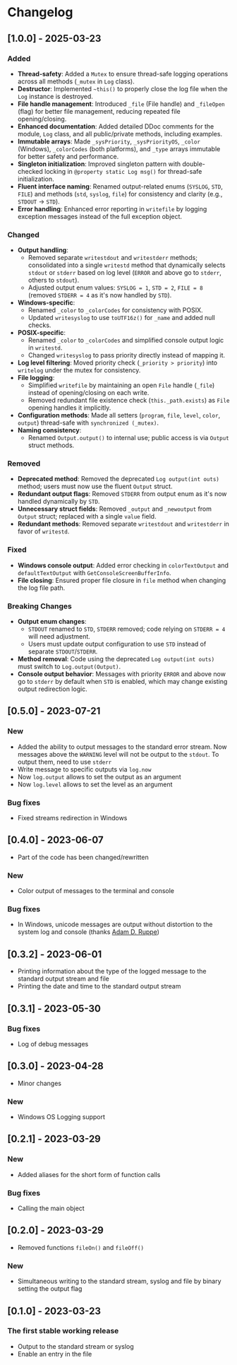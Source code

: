 # Changelog

## [1.0.0] - 2025-03-23

### Added
- **Thread-safety**: Added a `Mutex` to ensure thread-safe logging operations across all methods (`_mutex` in `Log` class).
- **Destructor**: Implemented `~this()` to properly close the log file when the `Log` instance is destroyed.
- **File handle management**: Introduced `_file` (File handle) and `_fileOpen` (flag) for better file management, reducing repeated file opening/closing.
- **Enhanced documentation**: Added detailed DDoc comments for the module, `Log` class, and all public/private methods, including examples.
- **Immutable arrays**: Made `_sysPriority`, `_sysPriorityOS`, `_color` (Windows), `_colorCodes` (both platforms), and `_type` arrays immutable for better safety and performance.
- **Singleton initialization**: Improved singleton pattern with double-checked locking in `@property static Log msg()` for thread-safe initialization.
- **Fluent interface naming**: Renamed output-related enums (`SYSLOG`, `STD`, `FILE`) and methods (`std`, `syslog`, `file`) for consistency and clarity (e.g., `STDOUT` → `STD`).
- **Error handling**: Enhanced error reporting in `writefile` by logging exception messages instead of the full exception object.

### Changed
- **Output handling**:
  - Removed separate `writestdout` and `writestderr` methods; consolidated into a single `writestd` method that dynamically selects `stdout` or `stderr` based on log level (`ERROR` and above go to `stderr`, others to `stdout`).
  - Adjusted output enum values: `SYSLOG = 1`, `STD = 2`, `FILE = 8` (removed `STDERR = 4` as it's now handled by `STD`).
- **Windows-specific**:
  - Renamed `_color` to `_colorCodes` for consistency with POSIX.
  - Updated `writesyslog` to use `toUTF16z()` for `_name` and added null checks.
- **POSIX-specific**:
  - Renamed `_color` to `_colorCodes` and simplified console output logic in `writestd`.
  - Changed `writesyslog` to pass priority directly instead of mapping it.
- **Log level filtering**: Moved priority check (`_priority > priority`) into `writelog` under the mutex for consistency.
- **File logging**:
  - Simplified `writefile` by maintaining an open `File` handle (`_file`) instead of opening/closing on each write.
  - Removed redundant file existence check (`this._path.exists`) as `File` opening handles it implicitly.
- **Configuration methods**: Made all setters (`program`, `file`, `level`, `color`, `output`) thread-safe with `synchronized (_mutex)`.
- **Naming consistency**:
  - Renamed `Output.output()` to internal use; public access is via `Output` struct methods.

### Removed
- **Deprecated method**: Removed the deprecated `Log output(int outs)` method; users must now use the fluent `Output` struct.
- **Redundant output flags**: Removed `STDERR` from output enum as it's now handled dynamically by `STD`.
- **Unnecessary struct fields**: Removed `_output` and `_newoutput` from `Output` struct; replaced with a single `value` field.
- **Redundant methods**: Removed separate `writestdout` and `writestderr` in favor of `writestd`.

### Fixed
- **Windows console output**: Added error checking in `colorTextOutput` and `defaultTextOutput` with `GetConsoleScreenBufferInfo`.
- **File closing**: Ensured proper file closure in `file` method when changing the log file path.

### Breaking Changes
- **Output enum changes**: 
  - `STDOUT` renamed to `STD`, `STDERR` removed; code relying on `STDERR = 4` will need adjustment.
  - Users must update output configuration to use `STD` instead of separate `STDOUT`/`STDERR`.
- **Method removal**: Code using the deprecated `Log output(int outs)` must switch to `Log.output(Output)`.
- **Console output behavior**: Messages with priority `ERROR` and above now go to `stderr` by default when `STD` is enabled, which may change existing output redirection logic.

## [0.5.0] - 2023-07-21

### New

- Added the ability to output messages to the standard error stream. Now messages above the `WARNING` level will not be output to the `stdout`. To output them, need to use `stderr`
- Write message to specific outputs via `log.now`
- Now `log.output` allows to set the output as an argument
- Now `log.level` allows to set the level as an argument

### Bug fixes

- Fixed streams redirection in Windows

## [0.4.0] - 2023-06-07

- Part of the code has been changed/rewritten

### New

- Color output of messages to the terminal and console

### Bug fixes

- In Windows, unicode messages are output without distortion to the system log and console (thanks [Adam D. Ruppe](https://arsdnet.net/))

## [0.3.2] - 2023-06-01

- Printing information about the type of the logged message to the standard output stream and file
- Printing the date and time to the standard output stream

## [0.3.1] - 2023-05-30

### Bug fixes

- Log of debug messages

## [0.3.0] - 2023-04-28

- Minor changes

### New

- Windows OS Logging support

## [0.2.1] - 2023-03-29

### New

- Added aliases for the short form of function calls

### Bug fixes

- Calling the main object

## [0.2.0] - 2023-03-29

- Removed functions `fileOn()` and `fileOff()`

### New

- Simultaneous writing to the standard stream, syslog and file by binary setting the output flag

## [0.1.0] - 2023-03-23

### The first stable working release

- Output to the standard stream or syslog
- Enable an entry in the file
